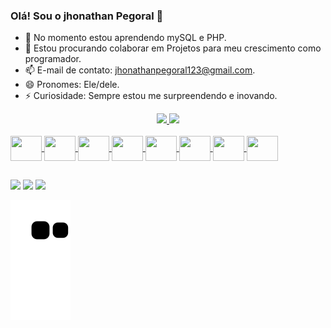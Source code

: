 ### Olá! Sou o jhonathan Pegoral 👋

- 🌱 No momento estou aprendendo mySQL e PHP.
- 👯 Estou procurando colaborar em Projetos para meu crescimento como programador. 
- 📫 E-mail de contato: jhonathanpegoral123@gmail.com.
- 😄 Pronomes: Ele/dele.
- ⚡ Curiosidade: Sempre estou me surpreendendo e inovando.


<div align="center">
  <a href="https://github.com/Pegoral123">
  <img height="170em" src="https://github-readme-stats.vercel.app/api?username=Pegoral123&show_icons=true&theme=cobalt&include_all_commits=true&count_private=true"/>
  <img height="170em" src="https://github-readme-stats.vercel.app/api/top-langs/?username=Pegoral123&layout=compact&langs_count=7&theme=cobalt"/>
</div>
 
  
  
  <div style="display: inline_block"><br>
    <img align="center" height="40" width="50" src="https://cdn.jsdelivr.net/gh/devicons/devicon/icons/html5/html5-original-wordmark.svg" />
    <img align="center" height="40" width="50" src="https://cdn.jsdelivr.net/gh/devicons/devicon/icons/css3/css3-original-wordmark.svg" />
    <img align="center" height="40" width="50" src="https://cdn.jsdelivr.net/gh/devicons/devicon/icons/javascript/javascript-original.svg" />
    <img align="center" height="40" width="50"  src="https://cdn.jsdelivr.net/gh/devicons/devicon/icons/git/git-plain.svg" />
     <img align="center" height="40" width="50" rel="stylesheet" src="https://cdn.jsdelivr.net/gh/devicons/devicon/icons/nodejs/nodejs-original-wordmark.svg"/>
     <img align="center" height="40" width="50" rel="stylesheet"  src="https://cdn.jsdelivr.net/gh/devicons/devicon/icons/vuejs/vuejs-original-wordmark.svg"/>
      <img  align="center" height="40" width="50" src="https://cdn.jsdelivr.net/gh/devicons/devicon/icons/php/php-original.svg" />
       <img  align="center" height="40" width="50" src="https://cdn.jsdelivr.net/gh/devicons/devicon/icons/mysql/mysql-original-wordmark.svg" />
         
          
  </div>

  ##
  <div> 
 
  <a href="https://www.instagram.com/jhonathan_pegoral/" target="_blank"><img src="https://img.shields.io/badge/-Instagram-%23E4405F?style=for-the-badge&logo=instagram&logoColor=white" target="_blank"></a>
  <a href = "mailto:jhonathanpegoral123@gmail.com"><img src="https://img.shields.io/badge/-Gmail-%23333?style=for-the-badge&logo=gmail&logoColor=white" target="_blank"></a>
  <a href="https://www.linkedin.com/in/jhonathan-pegoral-462165222/" target="_blank"><img src="https://img.shields.io/badge/-LinkedIn-%230077B5?style=for-the-badge&logo=linkedin&logoColor=white" target="_blank"></a> 
 
  ![Snake animation](https://github.com/rafaballerini/rafaballerini/blob/output/github-contribution-grid-snake.svg)
 
</div>
 
  


 
